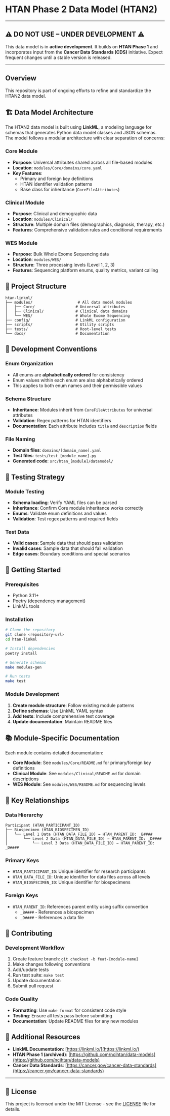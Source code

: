 # HTAN Phase 2 Data Model (HTAN2)

---

## ⚠️ **DO NOT USE – UNDER DEVELOPMENT** ⚠️  

This data model is in **active development**. It builds on **HTAN Phase 1** and incorporates input from the **Cancer Data Standards (CDS)** initiative. Expect frequent changes until a stable version is released.

---

## Overview 

This repository is part of ongoing efforts to refine and standardize the HTAN2 data model. 

## 🏗️ Data Model Architecture

The HTAN2 data model is built using **LinkML**, a modeling language for schemas that generates Python data model classes and JSON schemas. The model follows a modular architecture with clear separation of concerns:

### **Core Module**
- **Purpose**: Universal attributes shared across all file-based modules
- **Location**: `modules/Core/domains/core.yaml`
- **Key Features**: 
  - Primary and foreign key definitions
  - HTAN identifier validation patterns
  - Base class for inheritance (`CoreFileAttributes`)

### **Clinical Module**
- **Purpose**: Clinical and demographic data
- **Location**: `modules/Clinical/`
- **Structure**: Multiple domain files (demographics, diagnosis, therapy, etc.)
- **Features**: Comprehensive validation rules and conditional requirements

### **WES Module**
- **Purpose**: Bulk Whole Exome Sequencing data
- **Location**: `modules/WES/`
- **Structure**: Three processing levels (Level 1, 2, 3)
- **Features**: Sequencing platform enums, quality metrics, variant calling

## 📁 Project Structure

```
htan-linkml/
├── modules/                    # All data model modules
│   ├── Core/                  # Universal attributes
│   ├── Clinical/              # Clinical data domains
│   └── WES/                   # Whole Exome Sequencing
├── config/                    # LinkML configuration
├── scripts/                   # Utility scripts
├── tests/                     # Root-level tests
└── docs/                      # Documentation
```

## 🔧 Development Conventions

### **Enum Organization**
- All enums are **alphabetically ordered** for consistency
- Enum values within each enum are also alphabetically ordered
- This applies to both enum names and their permissible values

### **Schema Structure**
- **Inheritance**: Modules inherit from `CoreFileAttributes` for universal attributes
- **Validation**: Regex patterns for HTAN identifiers
- **Documentation**: Each attribute includes `title` and `description` fields

### **File Naming**
- **Domain files**: `domains/[domain_name].yaml`
- **Test files**: `tests/test_[module_name].py`
- **Generated code**: `src/htan_[module]/datamodel/`

## 🧪 Testing Strategy

### **Module Testing**
- **Schema loading**: Verify YAML files can be parsed
- **Inheritance**: Confirm Core module inheritance works correctly
- **Enums**: Validate enum definitions and values
- **Validation**: Test regex patterns and required fields

### **Test Data**
- **Valid cases**: Sample data that should pass validation
- **Invalid cases**: Sample data that should fail validation
- **Edge cases**: Boundary conditions and special scenarios

## 🚀 Getting Started

### **Prerequisites**
- Python 3.11+
- Poetry (dependency management)
- LinkML tools

### **Installation**
```bash
# Clone the repository
git clone <repository-url>
cd htan-linkml

# Install dependencies
poetry install

# Generate schemas
make modules-gen

# Run tests
make test
```

### **Module Development**
1. **Create module structure**: Follow existing module patterns
2. **Define schemas**: Use LinkML YAML syntax
3. **Add tests**: Include comprehensive test coverage
4. **Update documentation**: Maintain README files

## 📚 Module-Specific Documentation

Each module contains detailed documentation:

- **Core Module**: See `modules/Core/README.md` for primary/foreign key definitions
- **Clinical Module**: See `modules/Clinical/README.md` for domain descriptions
- **WES Module**: See `modules/WES/README.md` for sequencing levels

## 🔗 Key Relationships

### **Data Hierarchy**
```
Participant (HTAN_PARTICIPANT_ID)
├── Biospecimen (HTAN_BIOSPECIMEN_ID)
│   └── Level 1 Data (HTAN_DATA_FILE_ID) → HTAN_PARENT_ID: _B####
│       └── Level 2 Data (HTAN_DATA_FILE_ID) → HTAN_PARENT_ID: _D####
│           └── Level 3 Data (HTAN_DATA_FILE_ID) → HTAN_PARENT_ID: _D####
```

### **Primary Keys**
- `HTAN_PARTICIPANT_ID`: Unique identifier for research participants
- `HTAN_DATA_FILE_ID`: Unique identifier for data files across all levels
- `HTAN_BIOSPECIMEN_ID`: Unique identifier for biospecimens

### **Foreign Keys**
- `HTAN_PARENT_ID`: References parent entity using suffix convention
  - `_B####` - References a biospecimen
  - `_D####` - References a data file

## 🤝 Contributing

### **Development Workflow**
1. Create feature branch: `git checkout -b feat-[module-name]`
2. Make changes following conventions
3. Add/update tests
4. Run test suite: `make test`
5. Update documentation
6. Submit pull request

### **Code Quality**
- **Formatting**: Use `make format` for consistent code style
- **Testing**: Ensure all tests pass before submitting
- **Documentation**: Update README files for any new modules

## 📖 Additional Resources

- **LinkML Documentation**: [https://linkml.io/](https://linkml.io/)
- **HTAN Phase 1 (archived)**: [https://github.com/ncihtan/data-models](https://github.com/ncihtan/data-models)
- **Cancer Data Standards**: [https://cancer.gov/cancer-data-standards](https://cancer.gov/cancer-data-standards)

---

## 📝 License

This project is licensed under the MIT License - see the [LICENSE](LICENSE) file for details.
